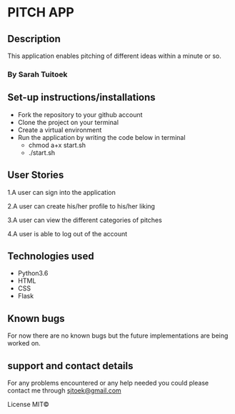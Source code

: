 # PITCH APP

## Description
This application enables pitching of different ideas within a minute or so.

### By Sarah Tuitoek

## Set-up instructions/installations

- Fork the repository to your github account
- Clone the project on your terminal
- Create a virtual environment
- Run the application by writing the code below in terminal
  - chmod a+x start.sh
  - ./start.sh

## User Stories
1.A user can sign into the application

2.A user can create his/her profile to his/her liking

3.A user can view the different categories of pitches

4.A user is able to log out of the account

## Technologies used
* Python3.6
* HTML
* CSS
* Flask

## Known bugs
For now there are no known bugs but the future implementations are being worked on.

## support and contact details
For any problems encountered or any help needed you could please contact me through sjtoek@gmail.com

License
MIT©